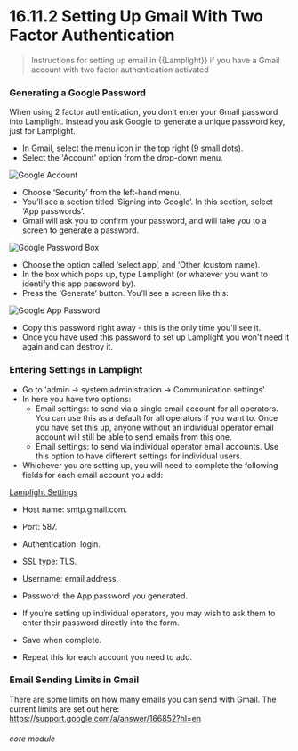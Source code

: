 # 16.11.2 Setting Up Gmail With Two Factor Authentication

> Instructions for setting up email in {{Lamplight}} if you have a Gmail account with two factor authentication activated

### Generating a Google Password

When using 2 factor authentication, you don’t enter your Gmail password into Lamplight.  Instead you ask Google to generate a unique password key, just for Lamplight.

- In Gmail, select the menu icon in the top right  (9 small dots). 
- Select the 'Account' option from the drop-down menu.

![Google Account](16.11.2a.png)

- Choose ‘Security’ from the left-hand menu.  
- You’ll see a section titled ‘Signing into Google’. In this section, select ‘App passwords’.  
- Gmail will ask you to confirm your password, and will take you to a screen to generate a password.

![Google Password Box](16.11.2b.png)

- Choose the option called ‘select app’, and ‘Other (custom name).  
- In the box which pops up, type Lamplight (or whatever you want to identify this app password by).  
- Press the ‘Generate’ button. You’ll see a screen like this:

![Google App Password](16.11.2c.png)

- Copy this password right away - this is the only time you'll see it. 
- Once you have used this password to set up Lamplight you won't need it again and can destroy it.

### Entering Settings in Lamplight

- Go to 'admin -> system administration -> Communication settings'.
- In here you have two options:
   - Email settings: to send via a single email account for all operators. You can use this as a default for all operators if you want to. Once you have set this up, anyone without an individual operator email account will still be able to send emails from this one.
   - Email settings: to send via individual operator email accounts. Use this option to have different settings for individual users.
- Whichever you are setting up, you will need to complete the following fields for each email account you add:
  
[Lamplight Settings](16.11.1c.png)
  
  -  Host name: smtp.gmail.com.
   - Port: 587.
   - Authentication: login.
   - SSL type: TLS.
   - Username: email address.
   - Password: the App password you generated.
   
 - If you’re setting up individual operators, you may wish to ask them to enter their password directly into the form.
 - Save when complete.
 - Repeat this for each account you need to add.

### Email Sending Limits in Gmail

There are some limits on how many emails you can send with Gmail. The current limits are set out here: https://support.google.com/a/answer/166852?hl=en


###### core module
